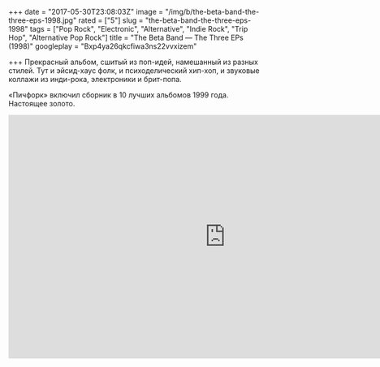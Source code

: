 +++
date = "2017-05-30T23:08:03Z"
image = "/img/b/the-beta-band-the-three-eps-1998.jpg"
rated = ["5"]
slug = "the-beta-band-the-three-eps-1998"
tags = ["Pop Rock", "Electronic", "Alternative", "Indie Rock", "Trip Hop", "Alternative Pop Rock"]
title = "The Beta Band — The Three EPs (1998)"
googleplay = "Bxp4ya26qkcfiwa3ns22vvxizem"

+++
Прекрасный альбом, сшитый из&nbsp;поп-идей, намешанный из&nbsp;разных стилей. Тут и&nbsp;эйсид-хаус фолк, и&nbsp;психоделический хип-хоп, и&nbsp;звуковые коллажи из&nbsp;инди-рока, электроники и&nbsp;брит-попа. 

&laquo;Пичфорк&raquo; включил сборник в&nbsp;10&nbsp;лучших альбомов 1999&nbsp;года. Настоящее золото.

<iframe width="853" height="480" src="https://www.youtube.com/embed/ek_X_e8Byng?rel=0&amp;showinfo=0" frameborder="0" allowfullscreen></iframe>